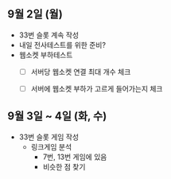 
## 9월 2일 (월)

- 33번 슬롯 계속 작성
- 내일 전사테스트를 위한 준비?
- 웹소켓 부하테스트
	- [ ] 서버당 웹소켓 연결 최대 개수 체크
	- [ ] 서버에 웹소켓 부하가 고르게 들어가는지 체크


## 9월 3일 ~ 4일 (화, 수)

- 33번 슬롯 게임 작성
	- 링크게임 분석
		- 7번, 13번 게임에 있음
		- 비슷한 점 찾기